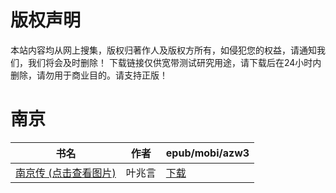 # 版权声明

本站内容均从网上搜集，版权归著作人及版权方所有，如侵犯您的权益，请通知我们，我们将会及时删除！ 下载链接仅供宽带测试研究用途，请下载后在24小时内删除，请勿用于商业目的。请支持正版！

# 南京

| 书名 | 作者 | epub/mobi/azw3 |
| --- | --- | --- |
| [南京传 (点击查看图片)](https://www.dushupai.com/attachment/2024/06/07/10bceeb55d8e070d.jpg) | 叶兆言 | [下载](https://url89.ctfile.com/f/31084289-1357038607-9ea609?p=8866) |

